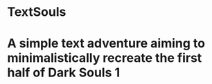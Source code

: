 # TextSouls
# A simple text adventure aiming to minimalistically recreate the first half of Dark Souls 1
